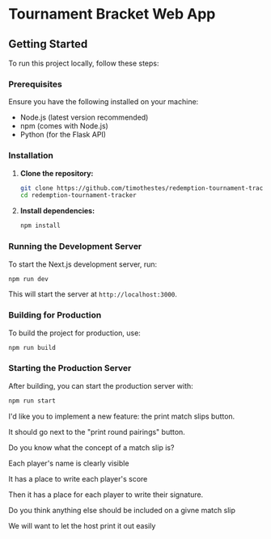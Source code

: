 # Tournament Bracket Web App

## Getting Started

To run this project locally, follow these steps:

### Prerequisites

Ensure you have the following installed on your machine:

- Node.js (latest version recommended)
- npm (comes with Node.js)
- Python (for the Flask API)

### Installation

1. **Clone the repository:**

   ```bash
   git clone https://github.com/timothestes/redemption-tournament-tracker
   cd redemption-tournament-tracker
   ```

2. **Install dependencies:**

   ```bash
   npm install
   ```

### Running the Development Server

To start the Next.js development server, run:

```bash
npm run dev
```

This will start the server at `http://localhost:3000`.

### Building for Production

To build the project for production, use:

```bash
npm run build
```

### Starting the Production Server

After building, you can start the production server with:

```bash
npm run start
```

I'd like you to implement a new feature: the print match slips button.

It should go next to the "print round pairings" button.

Do you know what the concept of a match slip is?

Each player's name is clearly visible

It has a place to write each player's score

Then it has a place for each player to write their signature.

Do you think anything else should be included on a givne match slip

We will want to let the host print it out easily